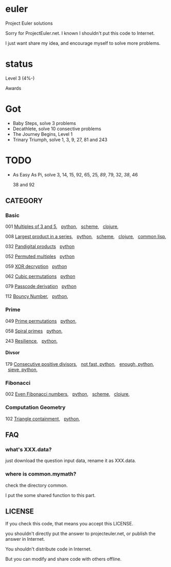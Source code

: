 euler
=====

Project Euler solutions

Sorry for ProjectEuler.net. I known I shouldn't put this code to Internet.

I just want share my idea, and encourage myself to solve more problems.

status
======
Level 3 (4%-)

Awards

Got
===
* Baby Steps, solve 3 problems
* Decathlete, solve 10 consective problems
* The Journey Begins, Level 1
* Trinary Triumph, solve 1, 3, 9, 27, 81 and 243

TODO
====
* As Easy As Pi, solve 3, 14, 15, 92, 65, 25, *89*, 79, 32, *38*, 46

    38 and 92

## CATEGORY
### Basic

001 [Multiples of 3 and 5](https://projecteuler.net/problem=1),
&nbsp;&nbsp;[python](https://github.com/liuyang1/euler/blob/master/001.py),
&nbsp;&nbsp;[scheme](https://github.com/liuyang1/euler/blob/master/001.scm),
&nbsp;&nbsp;[clojure](https://github.com/liuyang1/euler/blob/master/001.clj),

008 [Largest product in a series](https://projecteuler.net/problem=8),
&nbsp;&nbsp;[python](https://github.com/liuyang1/euler/blob/master/008.py),
&nbsp;&nbsp;[scheme](https://github.com/liuyang1/euler/blob/master/008.scm),
&nbsp;&nbsp;[clojure](https://github.com/liuyang1/euler/blob/master/008.clj),
&nbsp;&nbsp;[common lisp](https://github.com/liuyang1/euler/blob/master/008.cl),

032 [Pandigital products](https://projecteuler.net/problem=32)
&nbsp;&nbsp;[python](https://github.com/liuyang1/euler/blob/master/032.py)

052 [Permuted multiples](https://projecteuler.net/problem=52)
&nbsp;&nbsp;[python](https://github.com/liuyang1/euler/blob/master/052.py)

059 [XOR decryption](https://projecteuler.net/problem=59)
&nbsp;&nbsp;[python](https://github.com/liuyang1/euler/blob/master/059.py)

062 [Cubic permutations](https://projecteuler.net/problem=62)
&nbsp;&nbsp;[python](https://github.com/liuyang1/euler/blob/master/062.py)

079 [Passcode derivation](https://projecteuler.net/problem=79)
&nbsp;&nbsp;[python](https://github.com/liuyang1/euler/blob/master/079.py)

112 [Bouncy Number](https://projecteuler.net/problem=112),
&nbsp;&nbsp;[python](https://github.com/liuyang1/euler/blob/master/112.py),

### Prime

049 [Prime permutations](https://projecteuler.net/problem=49)
&nbsp;&nbsp;[python](https://github.com/liuyang1/euler/blob/master/049.py),

058 [Spiral primes](https://projecteuler.net/problem=58)
&nbsp;&nbsp;[python](https://github.com/liuyang1/euler/blob/master/058.py),

243 [Resilience](https://projecteuler.net/problem=243),
&nbsp;&nbsp;[python](https://github.com/liuyang1/euler/blob/master/243.py),

#### Divsor
179 [Consecutive positive divisors](https://projecteuler.net/problem=179),
&nbsp;&nbsp;[not fast, python](https://github.com/liuyang1/euler/blob/master/179.py),
&nbsp;&nbsp;[enough, python](https://github.com/liuyang1/euler/blob/master/179_2.py),
&nbsp;&nbsp;[sieve, python](https://github.com/liuyang1/euler/blob/master/179_3.py),

### Fibonacci

002 [Even Fibonacci numbers](https://projecteuler.net/problem=2),
&nbsp;&nbsp;[python](https://github.com/liuyang2/euler/blob/master/002.py),
&nbsp;&nbsp;[scheme](https://github.com/liuyang2/euler/blob/master/002.scm),
&nbsp;&nbsp;[clojure](https://github.com/liuyang2/euler/blob/master/002.clj),

### Computation Geometry

102 [Triangle containment](https://projecteuler.net/problem=102),
&nbsp;&nbsp;[python](https://github.com/liuyang1/euler/blob/master/102.py),

## FAQ
### what's XXX.data?

just download the question input data, rename it as XXX.data.

### where is common.mymath?

check the directory common.

I put the some shared function to this part.

## LICENSE

If you check this code, that means you accept this LICENSE.

you shouldn't directly put the answer to projecteuler.net, or publish 
the answer in Internet.

You shouldn't distribute code in Internet.

But you can modify and share code with others offline.


